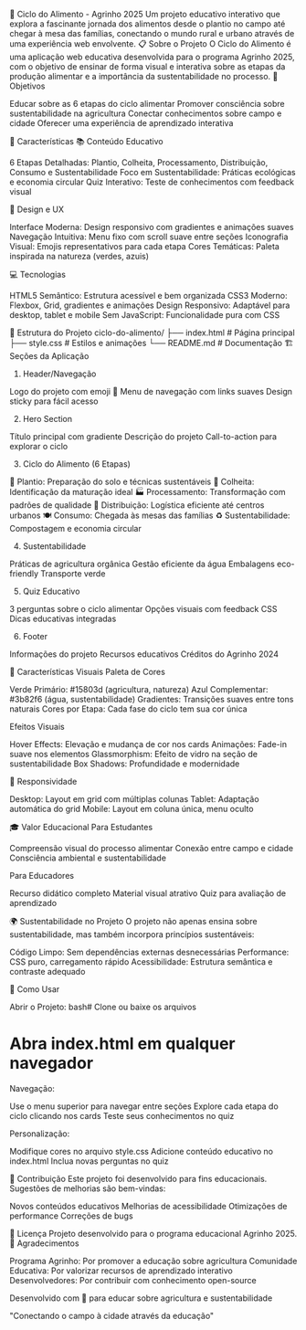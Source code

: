 🌱 Ciclo do Alimento - Agrinho 2025
Um projeto educativo interativo que explora a fascinante jornada dos alimentos desde o plantio no campo até chegar à mesa das famílias, conectando o mundo rural e urbano através de uma experiência web envolvente.
📋 Sobre o Projeto
O Ciclo do Alimento é uma aplicação web educativa desenvolvida para o programa Agrinho 2025, com o objetivo de ensinar de forma visual e interativa sobre as etapas da produção alimentar e a importância da sustentabilidade no processo.
🎯 Objetivos

Educar sobre as 6 etapas do ciclo alimentar
Promover consciência sobre sustentabilidade na agricultura
Conectar conhecimentos sobre campo e cidade
Oferecer uma experiência de aprendizado interativa

🚀 Características
📚 Conteúdo Educativo

6 Etapas Detalhadas: Plantio, Colheita, Processamento, Distribuição, Consumo e Sustentabilidade
Foco em Sustentabilidade: Práticas ecológicas e economia circular
Quiz Interativo: Teste de conhecimentos com feedback visual

🎨 Design e UX

Interface Moderna: Design responsivo com gradientes e animações suaves
Navegação Intuitiva: Menu fixo com scroll suave entre seções
Iconografia Visual: Emojis representativos para cada etapa
Cores Temáticas: Paleta inspirada na natureza (verdes, azuis)

💻 Tecnologias

HTML5 Semântico: Estrutura acessível e bem organizada
CSS3 Moderno: Flexbox, Grid, gradientes e animações
Design Responsivo: Adaptável para desktop, tablet e mobile
Sem JavaScript: Funcionalidade pura com CSS

📁 Estrutura do Projeto
ciclo-do-alimento/
├── index.html          # Página principal
├── style.css           # Estilos e animações
└── README.md          # Documentação
🏗️ Seções da Aplicação
1. Header/Navegação

Logo do projeto com emoji 🌱
Menu de navegação com links suaves
Design sticky para fácil acesso

2. Hero Section

Título principal com gradiente
Descrição do projeto
Call-to-action para explorar o ciclo

3. Ciclo do Alimento (6 Etapas)

🌱 Plantio: Preparação do solo e técnicas sustentáveis
🌾 Colheita: Identificação da maturação ideal
🏭 Processamento: Transformação com padrões de qualidade
🚛 Distribuição: Logística eficiente até centros urbanos
🍽️ Consumo: Chegada às mesas das famílias
♻️ Sustentabilidade: Compostagem e economia circular

4. Sustentabilidade

Práticas de agricultura orgânica
Gestão eficiente da água
Embalagens eco-friendly
Transporte verde

5. Quiz Educativo

3 perguntas sobre o ciclo alimentar
Opções visuais com feedback CSS
Dicas educativas integradas

6. Footer

Informações do projeto
Recursos educativos
Créditos do Agrinho 2024

🎨 Características Visuais
Paleta de Cores

Verde Primário: #15803d (agricultura, natureza)
Azul Complementar: #3b82f6 (água, sustentabilidade)
Gradientes: Transições suaves entre tons naturais
Cores por Etapa: Cada fase do ciclo tem sua cor única

Efeitos Visuais

Hover Effects: Elevação e mudança de cor nos cards
Animações: Fade-in suave nos elementos
Glassmorphism: Efeito de vidro na seção de sustentabilidade
Box Shadows: Profundidade e modernidade

📱 Responsividade

Desktop: Layout em grid com múltiplas colunas
Tablet: Adaptação automática do grid
Mobile: Layout em coluna única, menu oculto

🎓 Valor Educacional
Para Estudantes

Compreensão visual do processo alimentar
Conexão entre campo e cidade
Consciência ambiental e sustentabilidade

Para Educadores

Recurso didático completo
Material visual atrativo
Quiz para avaliação de aprendizado

🌍 Sustentabilidade no Projeto
O projeto não apenas ensina sobre sustentabilidade, mas também incorpora princípios sustentáveis:

Código Limpo: Sem dependências externas desnecessárias
Performance: CSS puro, carregamento rápido
Acessibilidade: Estrutura semântica e contraste adequado

🚀 Como Usar

Abrir o Projeto:
bash# Clone ou baixe os arquivos
# Abra index.html em qualquer navegador

Navegação:

Use o menu superior para navegar entre seções
Explore cada etapa do ciclo clicando nos cards
Teste seus conhecimentos no quiz


Personalização:

Modifique cores no arquivo style.css
Adicione conteúdo educativo no index.html
Inclua novas perguntas no quiz



🤝 Contribuição
Este projeto foi desenvolvido para fins educacionais. Sugestões de melhorias são bem-vindas:

Novos conteúdos educativos
Melhorias de acessibilidade
Otimizações de performance
Correções de bugs

📄 Licença
Projeto desenvolvido para o programa educacional Agrinho 2025.
🙏 Agradecimentos

Programa Agrinho: Por promover a educação sobre agricultura
Comunidade Educativa: Por valorizar recursos de aprendizado interativo
Desenvolvedores: Por contribuir com conhecimento open-source


Desenvolvido com 💚 para educar sobre agricultura e sustentabilidade

"Conectando o campo à cidade através da educação"
